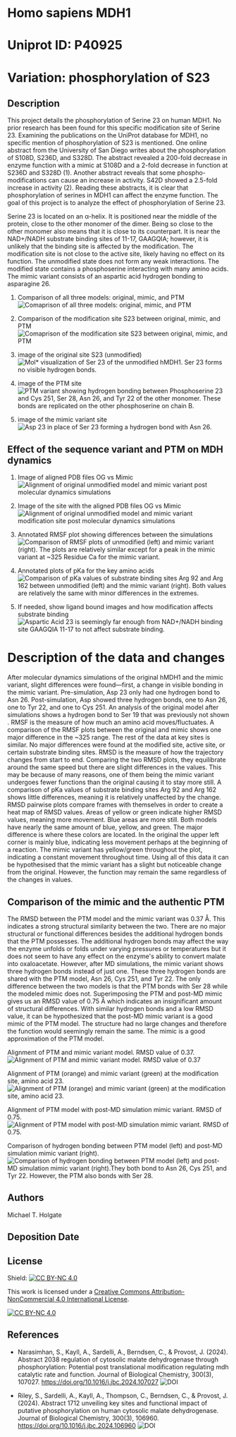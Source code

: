 # Homo sapiens MDH1

# Uniprot ID: P40925
# Variation: phosphorylation of S23


## Description

This project details the phosphorylation of Serine 23 on human MDH1. No prior research has been found for this specific modification site of Serine 23. Examining the publications on the UniProt database for MDH1, no specific mention of phosphorylation of S23 is mentioned. One online abstract from the University of San Diego writes about the phosphorylation of S108D, S236D, and S328D. The abstract revealed a 200-fold decrease in enzyme function with a mimic at S108D and a 2-fold decrease in function at S236D and S328D (1). Another abstract reveals that some phospho-modifications can cause an increase in activity. S42D showed a 2.5-fold increase in activity (2). Reading these abstracts, it is clear that phosphorylation of serines in MDH1 can affect the enzyme function. The goal of this project is to analyze the effect of phosphorylation of Serine 23. 

Serine 23 is located on an α-helix. It is positioned near the middle of the protein, close to the other monomer of the dimer. Being so close to the other monomer also means that it is close to its counterpart. It is near the NAD+/NADH substrate binding sites of 11-17, GAAGQIA; however, it is unlikely that the binding site is affected by the modification. The modification site is not close to the active site, likely having no effect on its function. The unmodified state does not form any weak interactions. The modified state contains a phosphoserine interacting with many amino acids.  The mimic variant consists of an aspartic acid hydrogen bonding to asparagine 26.


1. Comparison of all three models: original, mimic, and PTM
![Comaprison of all three models: original, mimic, and PTM](images/align_all3models.png)

2. Comparison of the modification site S23 between original, mimic, and PTM
![Comaprison of the modification site S23 between original, mimic, and PTM](images/align_all3sites.png)

3. image of the original site S23 (unmodified)
![Mol* visualization of Ser 23 of the unmodified hMDH1. Ser 23 forms no visible hydrogen bonds.](images/hmdh1_S23.png)

4. image of the PTM site
![PTM variant showing hydrogen bonding between Phosphoserine 23 and Cys 251, Ser 28, Asn 26, and Tyr 22 of the other monomer. These bonds are replicated on the other phosphoserine on chain B.](images/hmdh1_PTM.png)

5. image of the mimic variant site
![Asp 23 in place of Ser 23 forming a hydrogen bond with Asn 26.](images/hmdh1_S23vsD23.png)


## Effect of the sequence variant and PTM on MDH dynamics


1. Image of aligned PDB files OG vs Mimic
![Alignment of original unmodified model and mimic variant post molecular dynamics simulations](images/postMD_alignment_OG_vs_mimic_full.png)

3. Image of the site with the aligned PDB files OG vs Mimic
![Alignment of original unmodified model and mimic variant modification site post molecular dynamics simulations](images/postMD_alignment_OG_vs_mimic_site.png)

4. Annotated RMSF plot showing differences between the simulations
![Comparison of RMSF plots of unmodified (left) and mimic variant (right). The plots are relatively similar except for a peak in the mimic variant at ~325 Residue Ca for the mimic variant.](images/RMSF_comparison.png)

5. Annotated plots of pKa for the key amino acids
![Comparison of pKa values of substrate binding sites Arg 92 and Arg 162 between unmodified (left) and the mimic variant (right). Both values are relatively the same with minor differences in the extremes.](images/pKa_comparison.png)

6. If needed, show ligand bound images and how modification affects substrate binding
![Aspartic Acid 23 is seemingly far enough from NAD+/NADH binding site GAAGQIA 11-17 to not affect substrate binding.](images/D23_compared_to_11-17_NAD+_binding.png)

# Description of the data and changes
After molecular dynamics simulations of the original hMDH1 and the mimic variant, slight differences were found—first, a change in visible bonding in the mimic variant. Pre-simulation, Asp 23 only had one hydrogen bond to Asn 26. Post-simulation, Asp showed three hydrogen bonds, one to Asn 26, one to Tyr 22, and one to Cys 251. An analysis of the original model after simulations shows a hydrogen bond to Ser 19 that was previously not shown . RMSF is the measure of how much an amino acid moves/fluctuates. A comparison of the RMSF plots between the original and mimic shows one major difference in the ~325 range. The rest of the data at key sites is similar. No major differences were found at the modified site, active site, or certain substrate binding sites. RMSD is the measure of how the trajectory changes from start to end. Comparing the two RMSD plots, they equilibrate around the same speed but there are slight differences in the values. This may be because of many reasons, one of them being the mimic variant undergoes fewer functions than the original causing it to stay more still. A comparison of pKa values of substrate binding sites Arg 92 and Arg 162 shows little differences, meaning it is relatively unaffected by the change. RMSD pairwise plots compare frames with themselves in order to create a heat map of RMSD values. Areas of yellow or green indicate higher RMSD values, meaning more movement. Blue areas are more still. Both models have nearly the same amount of blue, yellow, and green. The major difference is where these colors are located. In the original the upper left corner is mainly blue, indicating less movement perhaps at the beginning of a reaction. The mimic variant has yellow/green throughout the plot, indicating a constant movement throughout time. Using all of this data it can be hypothesised that the mimic variant has a slight but noticeable change from the original. However, the function may remain the same regardless of the changes in values.

## Comparison of the mimic and the authentic PTM
The RMSD between the PTM model and the mimic variant was 0.37 Å. This indicates a strong structural similarity between the two. There are no major structural or functional differences besides the additional hydrogen bonds that the PTM possesses. The additional hydrogen bonds may affect the way the enzyme unfolds or folds under varying pressures or temperatures but it does not seem to have any effect on the enzyme's ability to convert malate into oxaloacetate. However, after MD simulations, the mimic variant shows three hydrogen bonds instead of just one. These three hydrogen bonds are shared with the PTM model, Asn 26, Cys 251, and Tyr 22. The only difference between the two models is that the PTM bonds with Ser 28 while the modeled mimic does not. Superimposing the PTM and post-MD mimic gives us an RMSD value of 0.75 Å which indicates an insignificant amount of structural differences. With similar hydrogen bonds and a low RMSD value, it can be hypothesized that the post-MD mimic variant is a good mimic of the PTM model. The structure had no large changes and therefore the function would seemingly remain the same. The mimic is a good approximation of the PTM model.

Alignment of PTM and mimic variant model. RMSD value of 0.37.
![Alignment of PTM and mimic variant model. RMSD value of 0.37](images/align_PTM_vs_mimic.png)

Alignment of PTM (orange) and mimic variant (green) at the modification site, amino acid 23.
![Alignment of PTM (orange) and mimic variant (green) at the modification site, amino acid 23.](images/align_PTM_vs_mimic_site.png)

Alignment of PTM model with post-MD simulation mimic variant. RMSD of 0.75.
![Alignment of PTM model with post-MD simulation mimic variant. RMSD of 0.75.](images/align_PTM_vs_mimic_postMD.png)

Comparison of hydrogen bonding between PTM model (left) and post-MD simulation mimic variant (right).
![Comparison of hydrogen bonding between PTM model (left) and post-MD simulation mimic variant (right).They both bond to Asn 26, Cys 251, and Tyr 22. However, the PTM also bonds with Ser 28.](images/comparison_PTM_vs_mimic_postMD_site.png)



## Authors

Michael T. Holgate

## Deposition Date

## License

Shield: [![CC BY-NC 4.0][cc-by-nc-shield]][cc-by-nc]

This work is licensed under a
[Creative Commons Attribution-NonCommercial 4.0 International License][cc-by-nc].

[![CC BY-NC 4.0][cc-by-nc-image]][cc-by-nc]

[cc-by-nc]: https://creativecommons.org/licenses/by-nc/4.0/
[cc-by-nc-image]: https://licensebuttons.net/l/by-nc/4.0/88x31.png
[cc-by-nc-shield]: https://img.shields.io/badge/License-CC%20BY--NC%204.0-lightgrey.svg


## References

* Narasimhan, S., Kayll, A., Sardelli, A., Berndsen, C., & Provost, J. (2024). Abstract 2038 regulation of cytosolic malate dehydrogenase through phosphorylation: Potential post translational modification regulating mdh catalytic rate and function. Journal of Biological Chemistry, 300(3), 107027. https://doi.org/10.1016/j.jbc.2024.107027 ![DOI](https://doi.org/10.1016/j.jbc.2024.107027)

*  Riley, S., Sardelli, A., Kayll, A., Thompson, C., Berndsen, C., & Provost, J. (2024). Abstract 1712 unveiling key sites and functional impact of putative phosphorylation on human cytosolic malate dehydrogenase. Journal of Biological Chemistry, 300(3), 106960. https://doi.org/10.1016/j.jbc.2024.106960 ![DOI](https://doi.org/10.1016/j.jbc.2024.106960)
